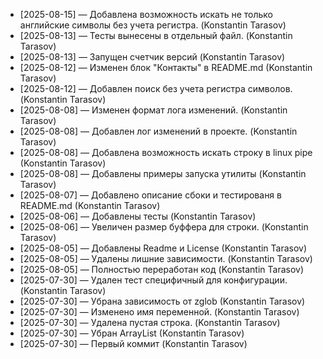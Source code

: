  * [2025-08-15] — Добавлена возможность искать не только английские символы без учета регистра. (Konstantin Tarasov)
 * [2025-08-13] — Тесты вынесены в отдельный файл. (Konstantin Tarasov)
 * [2025-08-13] — Запущен счетчик версий (Konstantin Tarasov)
 * [2025-08-12] — Изменен блок "Контакты" в README.md (Konstantin Tarasov)
 * [2025-08-12] — Добавлен поиск без учета регистра символов. (Konstantin Tarasov)
 * [2025-08-08] — Изменен формат лога изменений. (Konstantin Tarasov)
 * [2025-08-08] — Добавлен лог изменений в проекте. (Konstantin Tarasov)
 * [2025-08-08] — Добавлена возможность искать строку в linux pipe (Konstantin Tarasov)
 * [2025-08-08] — Добавлены примеры запуска утилиты (Konstantin Tarasov)
 * [2025-08-07] — Добавлено описание сбоки и тестированя в README.md (Konstantin Tarasov)
 * [2025-08-06] — Добавлены тесты (Konstantin Tarasov)
 * [2025-08-06] — Увеличен размер буффера для строки. (Konstantin Tarasov)
 * [2025-08-05] — Добавлены Readme и License (Konstantin Tarasov)
 * [2025-08-05] — Удалены лишние зависимости. (Konstantin Tarasov)
 * [2025-08-05] — Полностью переработан код (Konstantin Tarasov)
 * [2025-07-30] — Удален тест специфичный для конфигурации. (Konstantin Tarasov)
 * [2025-07-30] — Убрана зависимость от zglob (Konstantin Tarasov)
 * [2025-07-30] — Изменено имя переменной. (Konstantin Tarasov)
 * [2025-07-30] — Удалена пустая строка. (Konstantin Tarasov)
 * [2025-07-30] — Убран ArrayList (Konstantin Tarasov)
 * [2025-07-30] — Первый коммит (Konstantin Tarasov)
